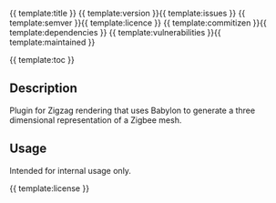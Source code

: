 {{ template:title }}
{{ template:version }}{{ template:issues }} {{ template:semver }}{{ template:licence }} {{ template:commitizen }}{{ template:dependencies }} {{ template:vulnerabilities }}{{ template:maintained }}

{{ template:toc }}

## Description
Plugin for Zigzag rendering that uses Babylon to generate a three dimensional representation of a Zigbee mesh.

## Usage
Intended for internal usage only.

{{ template:license }}